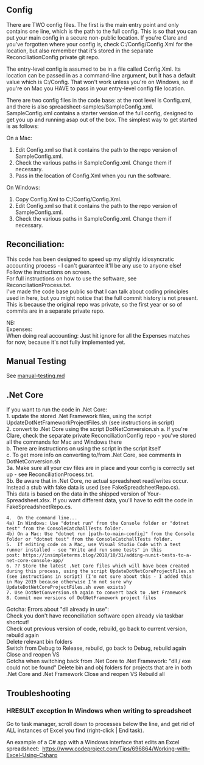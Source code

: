 ## Config
There are TWO config files. The first is the main entry point and only contains one line, which is the path to the full config. This is so that you can put your main config in a secure non-public location. If you're Clare and you've forgotten where your config is, check C:/Config/Config.Xml for the location, but also remember that it's stored in the separate ReconciliationConfig private git repo.

The entry-level config is assumed to be in a file called Config.Xml. Its location can be passed in as a command-line argument, but it has a default value which is C:/Config. That won't work unless you're on Windows, so if you're on Mac you HAVE to pass in your entry-level config file location.

There are two config files in the code base: at the root level is Config.xml, and there is also spreadsheet-samples/SampleConfig.xml. SampleConfig.xml contains a starter version of the full config, designed to get you up and running asap out of the box. The simplest way to get started is as follows:

On a Mac:  

1. Edit Config.xml so that it contains the path to the repo version of SampleConfig.xml.
2. Check the various paths in SampleConfig.xml. Change them if necessary.
3. Pass in the location of Config.Xml when you run the software.

On Windows:  

1. Copy Config.Xml to C:/Config/Config.Xml.
2. Edit Config.xml so that it contains the path to the repo version of SampleConfig.xml.
3. Check the various paths in SampleConfig.xml. Change them if necessary.

## Reconciliation:   
This code has been designed to speed up my slightly idiosyncratic accounting process - I can't guarantee it'll be any use to anyone else!  
Follow the instructions on screen.  
For full instructions on how to use the software, see ReconciliationProcess.txt.  
I've made the code base public so that I can talk about coding principles used in here, but you might notice that the full commit history is not present. This is because the original repo was private, so the first year or so of commits are in a separate private repo.  

NB:  
	Expenses:  
	When doing real accounting: Just hit ignore for all the Expenses matches for now, because it's not fully implemented yet.  

## Manual Testing
See [manual-testing.md](manual-testing.md)

## .Net Core   

If you want to run the code in .Net Core:   
	1.	update the stored .Net Framework files, using the script UpdateDotNetFrameworkProjectFiles.sh (see instructions in script)   
	2.	convert to .Net Core using the script DotNetConversion.sh 
	  a. If you're Clare, check the separate private ReconciliationConfig repo - you've stored all the commands for Mac and Windows there  
	  b. There are instructions on using the script in the script itself  
	  c. To get more info on converting to/from .Net Core, see comments in DotNetConversion.sh    
	3a. Make sure all your csv files are in place and your config is correctly set up - see ReconciliationProcess.txt.  
	3b. Be aware that in .Net Core, no actual spreadsheet read/writes occur. Instead a stub with fake data is used (see FakeSpreadsheetRepo.cs).  
	This data is based on the data in the shipped version of Your-Spreadsheet.xlsx. If you want different data, you'll have to edit the code in FakeSpreadsheetRepo.cs.  

	4.	On the command line...  	
	4a) In Windows: Use "dotnet run" from the Console folder or "dotnet test" from the ConsoleCatchallTests folder.  
	4b) On a Mac: Use "dotnet run [path-to-main-config]" from the Console folder or "dotnet test" from the ConsoleCatchallTests folder.  
	5.	If editing code on a Mac, use Visual Studio Code with a test runner installed - see "Write and run some tests" in this post: https://insimpleterms.blog/2018/10/31/adding-nunit-tests-to-a-net-core-console-app/   
	6. ?? Store the latest .Net Core files which will have been created during this process, using the script UpdateDotNetCoreProjectFiles.sh (see instructions in script) (I'm not sure about this - I added this in May 2019 because otherwise I'm not sure why UpdateDotNetCoreProjectFiles.sh even exists)  
	7. Use DotNetConversion.sh again to convert back to .Net Framework  
	8. Commit new versions of DotNetFramework project files  
Gotcha: Errors about "dll already in use":   
	Check you don't have reconciliation software open already via taskbar shortcut!   
	Check out previous version of code, rebuild, go back to current version, rebuild again  
	Delete relevant bin folders  
	Switch from Debug to Release, rebuild, go back to Debug, rebuild again  
	Close and reopen VS  
Gotcha when switching back from .Net Core to .Net Framework: "dll / exe could not be found"	
	Delete bin and obj folders for projects that are in both .Net Core and .Net Framework
	Close and reopen VS
	Rebuild all
	
## Troubleshooting
### HRESULT exception In Windows when writing to spreadsheet
Go to task manager, scroll down to processes below the line, and get rid of ALL instances of Excel you find (right-click | End task).

	
An example of a C# app with a Windows interface that edits an Excel spreadsheet:  
https://www.codeproject.com/Tips/696864/Working-with-Excel-Using-Csharp    
    
